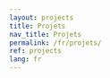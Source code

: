 ```yaml
---
layout: projects
title: Projets
nav_title: Projets
permalink: /fr/projets/
ref: projects
lang: fr
---
```

